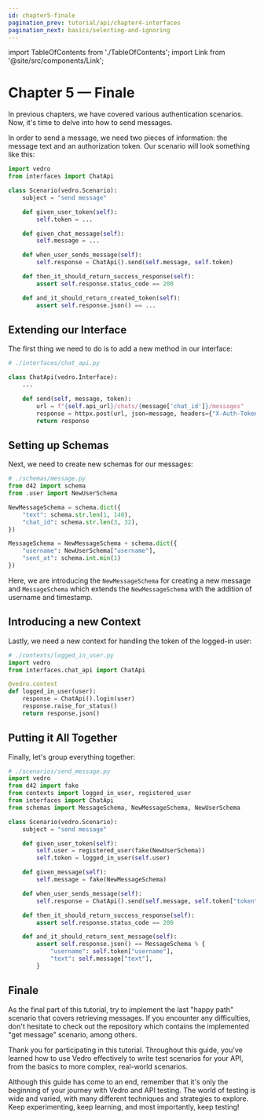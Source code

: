 ```yaml
---
id: chapter5-finale
pagination_prev: tutorial/api/chapter4-interfaces
pagination_next: basics/selecting-and-ignoring
---
```


import TableOfContents from './TableOfContents';
import Link from '@site/src/components/Link';

# Chapter 5 — Finale

<TableOfContents current="chapter5-finale" />

In previous chapters, we have covered various authentication scenarios. Now, it's time to delve into how to send messages.

In order to <Link to="https://chat-api-tutorial.vedro.io/docs#/default/send_message">send a message</Link>, we need two pieces of information: the message text and an authorization token. Our scenario will look something like this:

```python
import vedro
from interfaces import ChatApi

class Scenario(vedro.Scenario):
    subject = "send message"

    def given_user_token(self):
        self.token = ...

    def given_chat_message(self):
        self.message = ...

    def when_user_sends_message(self):
        self.response = ChatApi().send(self.message, self.token)

    def then_it_should_return_success_response(self):
        assert self.response.status_code == 200

    def and_it_should_return_created_token(self):
        assert self.response.json() == ...
```

## Extending our Interface

The first thing we need to do is to add a new method in our interface:

```python
# ./interfaces/chat_api.py

class ChatApi(vedro.Interface):
    ...

    def send(self, message, token):
        url = f"{self.api_url}/chats/{message['chat_id']}/messages"
        response = httpx.post(url, json=message, headers={"X-Auth-Token": token})
        return response

```

## Setting up Schemas

Next, we need to create new schemas for our messages:

```python
# ./schemas/message.py
from d42 import schema
from .user import NewUserSchema

NewMessageSchema = schema.dict({
    "text": schema.str.len(1, 140),
    "chat_id": schema.str.len(3, 32),
})

MessageSchema = NewMessageSchema + schema.dict({
    "username": NewUserSchema["username"],
    "sent_at": schema.int.min(1)
})
```

Here, we are introducing the `NewMessageSchema` for creating a new message and `MessageSchema` which extends the `NewMessageSchema` with the addition of username and timestamp.

## Introducing a new Context

Lastly, we need a new context for handling the token of the logged-in user:

```python
# ./contexts/logged_in_user.py
import vedro
from interfaces.chat_api import ChatApi

@vedro.context
def logged_in_user(user):
    response = ChatApi().login(user)
    response.raise_for_status()
    return response.json()
```

## Putting it All Together

Finally, let's group everything together:

```python
# ./scenarios/send_message.py
import vedro
from d42 import fake
from contexts import logged_in_user, registered_user
from interfaces import ChatApi
from schemas import MessageSchema, NewMessageSchema, NewUserSchema

class Scenario(vedro.Scenario):
    subject = "send message"

    def given_user_token(self):
        self.user = registered_user(fake(NewUserSchema))
        self.token = logged_in_user(self.user)

    def given_message(self):
        self.message = fake(NewMessageSchema)

    def when_user_sends_message(self):
        self.response = ChatApi().send(self.message, self.token["token"])

    def then_it_should_return_success_response(self):
        assert self.response.status_code == 200

    def and_it_should_return_sent_message(self):
        assert self.response.json() == MessageSchema % {
            "username": self.token["username"],
            "text": self.message["text"],
        }
```

## Finale

As the final part of this tutorial, try to implement the last "happy path" scenario that covers <Link to="https://chat-api-tutorial.vedro.io/docs#/default/get_messages">retrieving messages</Link>. If you encounter any difficulties, don't hesitate to check out the <Link to="https://github.com/vedro-universe/tutorial-chat-api-server/tree/main/tests">repository</Link> which contains the implemented <Link to="https://github.com/vedro-universe/tutorial-chat-api-server/blob/main/tests/scenarios/get_messages/get_message.py">"get message"</Link> scenario, among others.

Thank you for participating in this tutorial. Throughout this guide, you've learned how to use Vedro effectively to write test scenarios for your API, from the basics to more complex, real-world scenarios.

Although this guide has come to an end, remember that it's only the beginning of your journey with Vedro and API testing. The world of testing is wide and varied, with many different techniques and strategies to explore. Keep experimenting, keep learning, and most importantly, keep testing!
